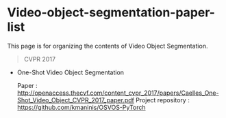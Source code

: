 # Video-object-segmentation-paper-list
This page is for organizing the contents of Video Object Segmentation.

>CVPR 2017
* One-Shot Video Object Segmentation

  Paper : http://openaccess.thecvf.com/content_cvpr_2017/papers/Caelles_One-Shot_Video_Object_CVPR_2017_paper.pdf
  Project repository : https://github.com/kmaninis/OSVOS-PyTorch
